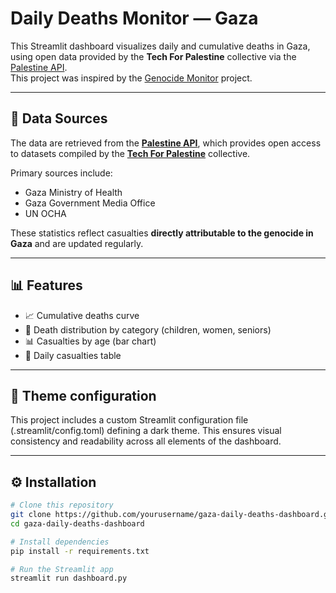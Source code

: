 # Daily Deaths Monitor — Gaza

This Streamlit dashboard visualizes daily and cumulative deaths in Gaza, using open data provided by the **Tech For Palestine** collective via the [Palestine API](https://github.com/ummahrican/palestine-api).  
This project was inspired by the [Genocide Monitor](https://genocidemonitor.com/) project.

---

## 🧩 Data Sources

The data are retrieved from the **[Palestine API](https://github.com/ummahrican/palestine-api)**, which provides open access to datasets compiled by the **[Tech For Palestine](https://techforpalestine.org/)** collective.

Primary sources include:
- Gaza Ministry of Health  
- Gaza Government Media Office  
- UN OCHA  

These statistics reflect casualties **directly attributable to the genocide in Gaza** and are updated regularly.

---

## 📊 Features

- 📈 Cumulative deaths curve  
- 🧍 Death distribution by category (children, women, seniors)  
- 📊 Casualties by age (bar chart)  
- 📅 Daily casualties table  

---

## 🎨 Theme configuration

This project includes a custom Streamlit configuration file (.streamlit/config.toml) defining a dark theme. This ensures visual consistency and readability across all elements of the dashboard.

---

## ⚙️ Installation

```bash
# Clone this repository
git clone https://github.com/yourusername/gaza-daily-deaths-dashboard.git
cd gaza-daily-deaths-dashboard

# Install dependencies
pip install -r requirements.txt

# Run the Streamlit app
streamlit run dashboard.py
```
